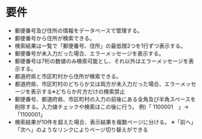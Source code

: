 # 要件
+ 郵便番号及び住所の情報をデータベースで管理する。
+ 郵便番号から住所が検索できる。
+ 検索結果は一覧で「郵便番号、住所」の最低限2つを1行ずつ表示する。
+ 郵便番号が未入力だった場合、エラーメッセージを表示する。
+ 郵便番号は7桁の数値のみ検索可能とし、それ以外はエラーメッセージを表示する。
+ 都道府県と市区町村から住所が検索できる。
+ 都道府県、市区町村のどちらか又は両方が未入力だった場合、エラーメッセージを表示する※どちらか片方だけの検索禁止
+ 郵便番号、都道府県、市区町村の入力の前後にある全角及び半角スペースを削除する。入力値チェックや検索はこの後に行う。 例)「 1100001　」→「1100001」
+ 検索結果が10件を超えた場合、表示結果を複数ページに分ける。 ※「前へ」「次へ」のようなリンクによりページ切り替えができる
